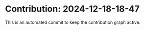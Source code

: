 # Contribution: 2024-12-18-18-47
This is an automated commit to keep the contribution graph active.
